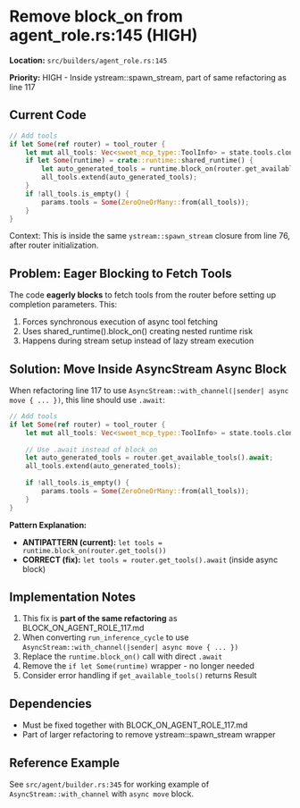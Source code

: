 # Remove block_on from agent_role.rs:145 (HIGH)

**Location:** `src/builders/agent_role.rs:145`

**Priority:** HIGH - Inside ystream::spawn_stream, part of same refactoring as line 117

## Current Code

```rust
// Add tools
if let Some(ref router) = tool_router {
    let mut all_tools: Vec<sweet_mcp_type::ToolInfo> = state.tools.clone().into();
    if let Some(runtime) = crate::runtime::shared_runtime() {
        let auto_generated_tools = runtime.block_on(router.get_available_tools());
        all_tools.extend(auto_generated_tools);
    }
    if !all_tools.is_empty() {
        params.tools = Some(ZeroOneOrMany::from(all_tools));
    }
}
```

Context: This is inside the same `ystream::spawn_stream` closure from line 76, after router initialization.

## Problem: Eager Blocking to Fetch Tools

The code **eagerly blocks** to fetch tools from the router before setting up completion parameters. This:
1. Forces synchronous execution of async tool fetching
2. Uses shared_runtime().block_on() creating nested runtime risk
3. Happens during stream setup instead of lazy stream execution

## Solution: Move Inside AsyncStream Async Block

When refactoring line 117 to use `AsyncStream::with_channel(|sender| async move { ... })`, this line should use `.await`:

```rust
// Add tools
if let Some(ref router) = tool_router {
    let mut all_tools: Vec<sweet_mcp_type::ToolInfo> = state.tools.clone().into();
    
    // Use .await instead of block_on
    let auto_generated_tools = router.get_available_tools().await;
    all_tools.extend(auto_generated_tools);
    
    if !all_tools.is_empty() {
        params.tools = Some(ZeroOneOrMany::from(all_tools));
    }
}
```

**Pattern Explanation:**
- **ANTIPATTERN (current):** `let tools = runtime.block_on(router.get_tools())`
- **CORRECT (fix):** `let tools = router.get_tools().await` (inside async block)

## Implementation Notes

1. This fix is **part of the same refactoring** as BLOCK_ON_AGENT_ROLE_117.md
2. When converting `run_inference_cycle` to use `AsyncStream::with_channel(|sender| async move { ... })`
3. Replace the `runtime.block_on()` call with direct `.await`
4. Remove the `if let Some(runtime)` wrapper - no longer needed
5. Consider error handling if `get_available_tools()` returns Result

## Dependencies

- Must be fixed together with BLOCK_ON_AGENT_ROLE_117.md
- Part of larger refactoring to remove ystream::spawn_stream wrapper
## Reference Example

See `src/agent/builder.rs:345` for working example of `AsyncStream::with_channel` with `async move` block.
